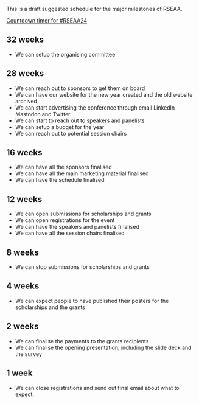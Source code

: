 This is a draft suggested schedule for the major milestones of RSEAA.

[Countdown timer for #RSEAA24](https://www.timeanddate.com/countdown/generic?iso=20240911T1230&p0=152&msg=RSEAA24&ud=1&font=sanserif)

## 32 weeks

- We can setup the organising committee

## 28 weeks
- We can reach out to sponsors to get them on board
- We can have our website for the new year created and the old website archived
- We can start advertising the conference through email LinkedIn Mastodon and Twitter
- We can start to reach out to speakers and panelists
- We can setup a budget for the year
- We can reach out to potential session chairs

## 16 weeks
- We can have all the sponsors finalised
- We can have all the main marketing material finalised
- We can have the schedule finalised

## 12 weeks
- We can open submissions for scholarships and grants
- We can open registrations for the event
- We can have the speakers and panelists finalised
- We can have all the session chairs finalised


## 8 weeks
- We can stop submissions for scholarships and grants

## 4 weeks
- We can expect people to have published their posters for the scholarships and the grants

## 2 weeks 
- We can finalise the payments to the grants recipients
- We can finalise the opening presentation, including the slide deck and the survey

## 1 week
- We can close registrations and send out final email about what to expect.
